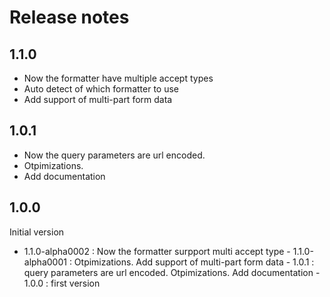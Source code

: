 # Release notes

## 1.1.0
* Now the formatter have multiple accept types
* Auto detect of which formatter to use
* Add support of multi-part form data

## 1.0.1
* Now the query parameters are url encoded. 
* Otpimizations. 
* Add documentation

## 1.0.0
Initial version
- 1.1.0-alpha0002 : Now the formatter surpport multi accept type
      - 1.1.0-alpha0001 : Otpimizations. Add support of multi-part form data
      - 1.0.1 : query parameters are url encoded. Otpimizations. Add documentation
      - 1.0.0 : first version
